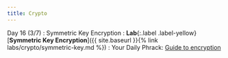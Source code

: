 ```yaml
---
title: Crypto
---
```


Day 16 (3/7)
: Symmetric Key Encryption
: **Lab**{:.label .label-yellow} [**Symmetric Key Encryption**]({{ site.baseurl }}{% link labs/crypto/symmetric-key.md %})
: Your Daily Phrack: [Guide to encryption](http://phrack.org/issues/42/11.html)

<!--
Day 17 (3/9)
Password Cracking 
-->

